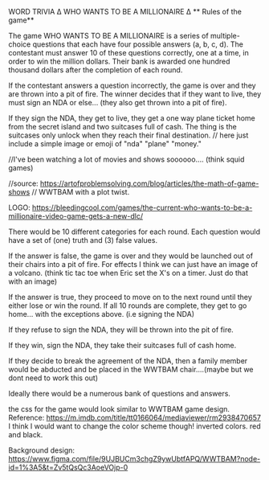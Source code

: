 WORD TRIVIA
∆ WHO WANTS TO BE A MILLIONAIRE ∆
** Rules of the game**

The game WHO WANTS TO BE A MILLIONAIRE is a series of multiple-choice questions that each have four possible answers (a, b, c, d). The contestant must answer 10 of these questions correctly, one at a time, in order to win the million dollars. Their bank is awarded one hundred thousand dollars after the completion of each round.

If the contestant answers a question incorrectly, the game is over and they are thrown into a pit of fire. The winner decides that if they want to live, they must sign an NDA or else... (they also get thrown into a pit of fire).

If they sign the NDA, they get to live, they get a one way plane ticket home from the secret island and two suitcases full of cash. The thing is the suitcases only unlock when they reach their final destination. // here just include a simple image or emoji of "nda" "plane" "money."

//I've been watching a lot of movies and shows soooooo.... (think squid games)

//source: https://artofproblemsolving.com/blog/articles/the-math-of-game-shows // WWTBAM with a plot twist.

LOGO:
https://bleedingcool.com/games/the-current-who-wants-to-be-a-millionaire-video-game-gets-a-new-dlc/

There would be 10 different categories for each round. Each question would have a set of (one) truth and (3) false values.

If the answer is false, the game is over and they would be launched out of their chairs into a pit of fire. For effects I think we can just have an image of a volcano. (think tic tac toe when Eric set the X's on a timer. Just do that with an image)

If the answer is true, they proceed to move on to the next round until they either lose or win the round. If all 10 rounds are complete, they get to go home... with the exceptions above. (i.e signing the NDA)

If they refuse to sign the NDA, they will be thrown into the pit of fire.

If they win, sign the NDA, they take their suitcases full of cash home.

If they decide to break the agreement of the NDA, then a family member would be abducted and be placed in the WWTBAM chair....(maybe but we dont need to work this out)

Ideally there would be a numerous bank of questions and answers.

the css for the game would look similar to WWTBAM game design.
Reference:
https://m.imdb.com/title/tt0166064/mediaviewer/rm2938470657
I think I would want to change the color scheme though! inverted colors. red and black.

Background design:
https://www.figma.com/file/9UJBUCm3chgZ9ywUbtfAPQ/WWTBAM?node-id=1%3A5&t=Zv5tQsQc3AoeVOjp-0

<!-- store questions and answers in an array!  -->
